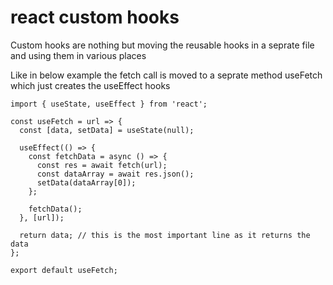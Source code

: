 # react custom hooks 

Custom hooks are nothing but moving the reusable hooks in a seprate file and using them in various places

Like in below example the fetch call is moved to a seprate method useFetch which just creates the useEffect hooks
```
import { useState, useEffect } from 'react';

const useFetch = url => {
  const [data, setData] = useState(null);

  useEffect(() => {
    const fetchData = async () => {
      const res = await fetch(url);
      const dataArray = await res.json();
      setData(dataArray[0]);
    };

    fetchData();
  }, [url]);

  return data; // this is the most important line as it returns the data
};

export default useFetch;
```
